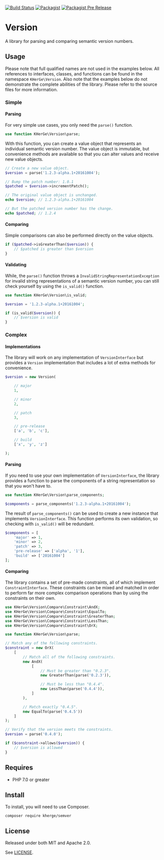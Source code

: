 [![Build Status](https://travis-ci.org/kherge-php/semver.svg?branch=master)](https://travis-ci.org/kherge-php/semver)
[![Packagist](https://img.shields.io/packagist/v/kherge/semver.svg)](https://packagist.org/packages/kherge/semver)
[![Packagist Pre Release](https://img.shields.io/packagist/vpre/kherge/semver.svg)](https://packagist.org/packages/kherge/semver)

Version
=======

A library for parsing and comparing semantic version numbers.

Usage
-----

Please note that full qualified names are not used in the examples below. All
references to interfaces, classes, and functions can be found in the namespace
`KHerGe\Version`. Also note that the examples below do not demonstrate the
complete abilities of the library. Please refer to the source files for more
information.

### Simple

#### Parsing

For very simple use cases, you only need the `parse()` function.

```php
use function KHerGe\Version\parse;
```

With this function, you can create a value object that represents an individual
semantic version number. The value object is immutable, but convenience methods
are available so that you can alter values and receive new value objects.

```php
// Create a new value object.
$version = parse('1.2.3-alpha.1+20161004');

// Bump the patch number: 1.0.1
$patched = $version->incrementPatch();

// The original value object is unchanged.
echo $version; // 1.2.3-alpha.1+20161004

// But the patched version number has the change.
echo $patched; // 1.2.4
```

#### Comparing

Simple comparisons can also be performed directly on the value objects.

```php
if ($patched->isGreaterThan($version)) {
    // $patched is greater than $version
}
```

#### Validating

While, the `parse()` function throws a `InvalidStringRepresentationException`
for invalid string representations of a semantic version number, you can still
check yourself by using the `is_valid()` function.

```php
use function KHerGe\Version\is_valid;

$version = '1.2.3-alpha.1+20161004';

if (is_valid($version)) {
    // $version is valid
}
```

### Complex

#### Implementations

The library will work on any implementation of `VersionInterface` but provides
a `Version` implementation that includes a lot of extra methods for convenience.

```php
$version = new Version(

    // major
    1,

    // minor
    2,

    // patch
    3,

    // pre-release
    ['a', 'b', 'c'],

    // build
    ['x', 'y', 'z']

);
```

#### Parsing

If you need to use your own implementation of `VersionInterface`, the library
provides a function to parse the components of a string representation so that
you won't have to.

```php
use function KHerGe\Version\parse_components;

$components = parse_components('1.2.3-alpha.1+20161004');
```

The result of `parse_components()` can be used to create a new instance that
implements `VersionInterface`. This function performs its own validation, so
checking with `is_valid()` will be redundant.

```php
$components = [
    'major' => 1,
    'minor' => 2,
    'patch' => 3,
    'pre-release' => ['alpha', '1'],
    'build' => ['20161004']
];
```

#### Comparing

The library contains a set of pre-made constraints, all of which implement
`ConstraintInterface`. These constraints can be mixed and matched in order to
perform far more complex comparison operations than by using the constraints
on their own.

```php
use KHerGe\Version\Compare\Constraint\AndX;
use KHerGe\Version\Compare\Constraint\EqualTo;
use KHerGe\Version\Compare\Constraint\GreaterThan;
use KHerGe\Version\Compare\Constraint\LessThan;
use KHerGe\Version\Compare\Constraint\OrX;

use function KHerGe\Version\parse;

// Match any of the following constraints.
$constraint = new OrX(
    [
        // Match all of the following constraints.
        new AndX(
            [
                // Must be greater than "0.2.3".
                new GreaterThan(parse('0.2.3')),

                // Must be less than "0.4.4".
                new LessThan(parse('0.4.4')),
            ]
        ),

        // Match exactly "0.4.5".
        new EqualTo(parse('0.4.5'))
    ]
);

// Verify that the version meets the constraints.
$version = parse('0.4.0');

if ($constraint->allows($version)) {
    // $version is allowed
}

```

Requires
--------

- PHP 7.0 or greater

Install
-------

To install, you will need to use Composer.

    composer require kherge/semver

License
-------

Released under both MIT and Apache 2.0.

See [LICENSE](LICENSE).
